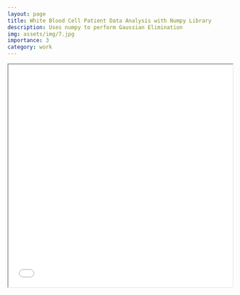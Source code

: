 ```yaml
---
layout: page
title: White Blood Cell Patient Data Analysis with Numpy Library
description: Uses numpy to perform Gaussian Elimination
img: assets/img/7.jpg
importance: 3
category: work
---
```


<iframe src="/assets/pdf/White-Blood-Cell-Data-analysis.pdf" width="100%" height="500px"></iframe>
